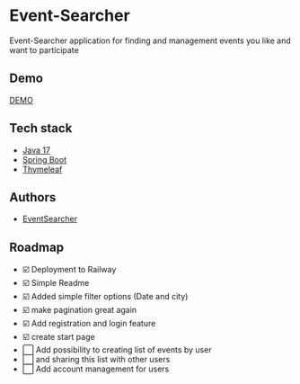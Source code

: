 # Event-Searcher


Event-Searcher application for finding and management events you like and want to participate



## Demo


[DEMO](event-searcher.up.railway.app/start)


## Tech stack

- [Java 17](https://www.oracle.com/java/technologies/javase/jdk17-archive-downloads.html)
- [Spring Boot](https://spring.io/projects/spring-boot)
- [Thymeleaf](https://www.thymeleaf.org/)



## Authors

- [EventSearcher](https://www.github.com/EventSearcher)



## Roadmap

- ☑️ Deployment to Railway
- ☑️ Simple Readme
- ☑️ Added simple filter options (Date and city)
- ☑️  make pagination great again
- ☑️ Add registration and login feature
- ☑️ create start page
- ⬜ Add possibility to creating list of events by user
- ⬜ and sharing this list with other users
- ⬜ Add account management for users 



